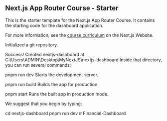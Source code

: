 ## Next.js App Router Course - Starter

This is the starter template for the Next.js App Router Course. It contains the starting code for the dashboard application.

For more information, see the [course curriculum](https://nextjs.org/learn) on the Next.js Website.

Initialized a git repository.

Success! Created nextjs-dashboard at C:\Users\ADMIN\Desktop\MyNextJS\nextjs-dashboard
Inside that directory, you can run several commands:

  pnpm run dev
    Starts the development server.

  pnpm run build
    Builds the app for production.

  pnpm start
    Runs the built app in production mode.

We suggest that you begin by typing:

  cd nextjs-dashboard
  pnpm run dev
#   F i n a n c i a l - D a s h b o a r d  
 